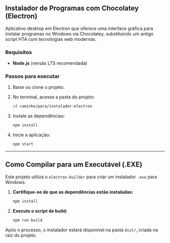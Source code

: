 ## Instalador de Programas com Chocolatey (Electron)

Aplicativo desktop em Electron que oferece uma interface gráfica para instalar programas no Windows via Chocolatey, substituindo um antigo script HTA com tecnologias web modernas.

### Requisitos

* **Node.js** (versão LTS recomendada)

### Passos para executar

1. Baixe ou clone o projeto.

2. No terminal, acesse a pasta do projeto:

   ```bash
   cd caminho/para/instalador-electron
   ```

3. Instale as dependências:

   ```bash
   npm install
   ```

4. Inicie a aplicação:

   ```bash
   npm start
   ```

---

## Como Compilar para um Executável (.EXE)

Este projeto utiliza o `electron-builder` para criar um instalador `.exe` para Windows.

1. **Certifique-se de que as dependências estão instaladas:**

   ```bash
   npm install
   ```

2. **Execute o script de build:**

   ```bash
   npm run build
   ```

Após o processo, o instalador estará disponível na pasta `dist/`, criada na raiz do projeto.
